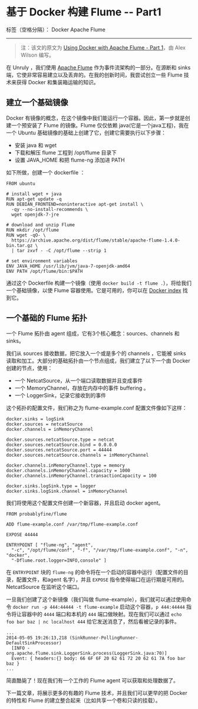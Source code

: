 # 基于 Docker 构建 Flume   --   Part1   

标签（空格分隔）： Docker Apache Flume

---

> 注：该文的原文为 [Using Docker with Apache Flume - Part 1][1]，由 Alex Wilson 编写。

在 Unruly ，我们使用 [Apache Flume][2] 作为事件流架构的一部分。在源断和 sinks 端，它使非常容易建立以及丢弃的。在我的创新时间，我尝试创立一些 Flume 技术来获得 Docker 和集装箱运输的知识。

## 建立一个基础镜像

Docker 有镜像的概念，在这个镜像中我们能运行一个容器。因此，第一步就是创建一个预安装了 Flume 的镜像。Flume 仅仅依赖 java(它是一个java工程)，我在一个 Ubuntu 基础镜像的基础上创建了它，创建它需要执行以下步骤：

 - 安装 java 和 wget
 - 下载和解压 flume 工程到 /opt/flume 目录下
 - 设置 JAVA_HOME 和把 flume-ng 添加进 PATH 

如下所做，创建一个 dockerfile ：
```
FROM ubuntu

# install wget + java
RUN apt-get update -q
RUN DEBIAN_FRONTEND=noninteractive apt-get install \
  -qy --no-install-recommends \
  wget openjdk-7-jre

# download and unzip Flume
RUN mkdir /opt/flume
RUN wget -qO- \
  https://archive.apache.org/dist/flume/stable/apache-flume-1.4.0-bin.tar.gz \
  | tar zxvf - -C /opt/flume --strip 1

# set environment variables
ENV JAVA_HOME /usr/lib/jvm/java-7-openjdk-amd64
ENV PATH /opt/flume/bin:$PATH
```
通过这个 Dockerfile 构建一个镜像（使用 ```docker build -t flume .```），将给我们一个基础镜像，以使 Flume 容器使用。它是可用的，你可以在 [Docker index][3] 找到它。

## 一个基础的 Flume  拓扑

一个 Flume 拓扑由 agent 组成，它有3个核心概念：sources、channels 和 sinks。

我们从 sources 接收数据，把它放入一个或是多个的 channels ，它能被 sinks 读取和加工。大部分的基础拓扑由一个节点组成，我们建立了以下一个由 Docker 创建的节点，使用：

 - 一个 NetcatSource，从一个端口读取数据并且变成事件
 - 一个 MemoryChannel，存放在内存中的事件 buffering 。
 - 一个 LoggerSink，记录它接收到的事件
 
这个拓扑的配置文件，我们称之为 flume-example.conf 配置文件像如下这样：
```
docker.sinks = logSink
docker.sources = netcatSource
docker.channels = inMemoryChannel

docker.sources.netcatSource.type = netcat
docker.sources.netcatSource.bind = 0.0.0.0
docker.sources.netcatSource.port = 44444
docker.sources.netcatSource.channels = inMemoryChannel

docker.channels.inMemoryChannel.type = memory
docker.channels.inMemoryChannel.capacity = 1000
docker.channels.inMemoryChannel.transactionCapacity = 100

docker.sinks.logSink.type = logger
docker.sinks.logSink.channel = inMemoryChannel
```

我们将使用这个配置文件创建一个新容器，并且启动 docker agent。
```
FROM probablyfine/flume

ADD flume-example.conf /var/tmp/flume-example.conf

EXPOSE 44444

ENTRYPOINT [ "flume-ng", "agent",
  "-c", "/opt/flume/conf", "-f", "/var/tmp/flume-example.conf", "-n", "docker",
  "-Dflume.root.logger=INFO,console" ]
```

在 ```ENTRYPOINT``` 块的 ```flume-ng``` 的命令将在一个启动的容器中运行（配置文件的目录，配置文件，和agent 名字），并且 ```EXPOSE``` 指令使得端口在运行期是可用的。NetcatSource 在监听这个端口。

一旦我们创建了这个新镜像（我们叫做 flume-example），我们就可以通过使用命令 ```docker run -p 444:44444 -t flume-example``` 启动这个容器，```p 444:44444``` 指令将让容器中的 ```4444``` 端口和本机的 ```444``` 端口做映射。现在我们可以通过 ```echo foo bar baz | nc localhost 444``` 给它发送消息了，然后看被记录的事件。
```
...
2014-05-05 19:26:13,218 (SinkRunner-PollingRunner-DefaultSinkProcessor)
  [INFO - org.apache.flume.sink.LoggerSink.process(LoggerSink.java:70)]
  Event: { headers:{} body: 66 6F 6F 20 62 61 72 20 62 61 7A foo bar baz }
...
```

简直酷毙了！现在我们有一个工作的 Flume agent 可以获取和处理数据了。

下一篇文章，将展示更多的有趣的 Flume 技术，并且我们可以更早的把 Docker 的特性和 Flume 的建立整合起来（比如共享一个卷和只读的挂载）。


  [1]: http://probablyfine.co.uk/2014/05/05/using-docker-with-apache-flume-1/
  [2]: https://flume.apache.org/
  [3]: https://index.docker.io/u/probablyfine/flume/
